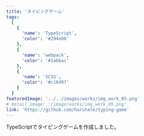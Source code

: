 ```yaml
---
title: 'タイピングゲーム'
tags:
  [
    {
      'name': 'TypeScript',
      'color': '#294e80'
    },
    {
      'name': 'webpack',
      'color': '#1a6bac'
    },
    {
      'name': 'SCSS',
      'color': '#c16d97'
    }
  ]
featuredImage: '../../images/works/img_work_05.png'
# detail_image: '/image/works/img_work_05.png'
link: 'https://github.com/harutete/typing-game'
---
```


TypeScriptでタイピングゲームを作成しました。
